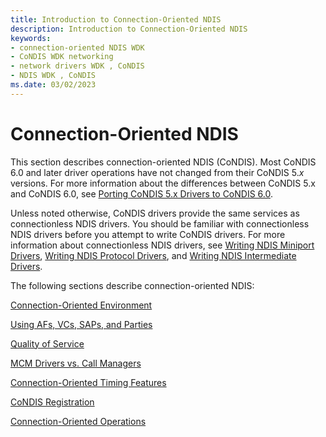 ```yaml
---
title: Introduction to Connection-Oriented NDIS
description: Introduction to Connection-Oriented NDIS
keywords:
- connection-oriented NDIS WDK
- CoNDIS WDK networking
- network drivers WDK , CoNDIS
- NDIS WDK , CoNDIS
ms.date: 03/02/2023
---
```


# Connection-Oriented NDIS

This section describes connection-oriented NDIS (CoNDIS). Most CoNDIS 6.0 and later driver operations have not changed from their CoNDIS 5.*x* versions. For more information about the differences between CoNDIS 5.x and CoNDIS 6.0, see [Porting CoNDIS 5.x Drivers to CoNDIS 6.0](/previous-versions/windows/hardware/network/porting-a-condis-5-x-driver-to-condis-6-0).

Unless noted otherwise, CoNDIS drivers provide the same services as connectionless NDIS drivers. You should be familiar with connectionless NDIS drivers before you attempt to write CoNDIS drivers. For more information about connectionless NDIS drivers, see [Writing NDIS Miniport Drivers](./initializing-a-miniport-driver.md), [Writing NDIS Protocol Drivers](initializing-a-protocol-driver.md), and [Writing NDIS Intermediate Drivers](writing-ndis-intermediate-drivers.md).

The following sections describe connection-oriented NDIS:

[Connection-Oriented Environment](connection-oriented-environment.md)

[Using AFs, VCs, SAPs, and Parties](using-afs--vcs--saps--and-parties.md)

[Quality of Service](quality-of-service.md)

[MCM Drivers vs. Call Managers](mcm-drivers-vs--call-managers.md)

[Connection-Oriented Timing Features](connection-oriented-timing-features.md)

[CoNDIS Registration](condis-miniport-driver-registration.md)

[Connection-Oriented Operations](connection-oriented-operations-performed-by-clients.md)

 

